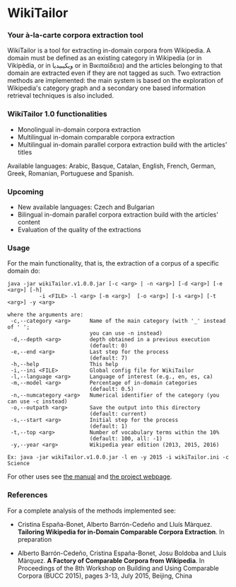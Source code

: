 # WikiTailor 
### Your à-la-carte corpora extraction tool

WikiTailor is a tool for extracting in-domain corpora from Wikipedia. A domain must be defined as an existing category in Wikipedia (or in Vikipèdia, or in ويكيبيديا or in Βικιπαίδεια) and the articles belonging to that domain are extracted even if they are not tagged as such. Two extraction methods are implemented: the main system is based on the exploration of Wikipedia's category graph and a secondary one based information retrieval techniques is also included.

### WikiTailor 1.0 functionalities

- Monolingual in-domain corpora extraction
- Multilingual in-domain comparable corpora extraction
- Multilingual in-domain parallel corpora extraction build with the articles' titles

Available languages: Arabic, Basque, Catalan, English, French, German, Greek, Romanian, Portuguese and Spanish.

### Upcoming
- New available languages: Czech and Bulgarian
- Bilingual in-domain parallel corpora extraction build with the articles' content
- Evaluation of the quality of the extractions

### Usage

For the main functionality, that is, the extraction of a corpus of a specific domain do:

```
java -jar wikiTailor.v1.0.0.jar [-c <arg> | -n <arg>] [-d <arg>] [-e <arg>] [-h]
          -i <FILE> -l <arg> [-m <arg>]  [-o <arg>] [-s <arg>] [-t <arg>] -y <arg>

where the arguments are:
 -c,--category <arg>      Name of the main category (with '_' instead of ' ';
                          you can use -n instead)
 -d,--depth <arg>         depth obtained in a previous execution
                          (default: 0)
 -e,--end <arg>           Last step for the process
                          (default: 7)
 -h,--help                This help
 -i,--ini <FILE>          Global config file for WikiTailor
 -l,--language <arg>      Language of interest (e.g., en, es, ca)
 -m,--model <arg>         Percentage of in-domain categories
                          (default: 0.5)
 -n,--numcategory <arg>   Numerical identifier of the category (you can use -c instead)
 -o,--outpath <arg>       Save the output into this directory
                          (default: current)
 -s,--start <arg>         Initial step for the process
                          (default: 1)
 -t,--top <arg>           Number of vocabulary terms within the 10%
                          (default: 100, all: -1)
 -y,--year <arg>          Wikipedia year edition (2013, 2015, 2016)

Ex: java -jar wikiTailor.v1.0.0.jar -l en -y 2015 -i wikiTailor.ini -c Science

```

For other uses see [the manual](http://cristinae.github.io/WikiTailor/dwnld/wikiTailorTechnicalManual_v1.0.pdf) and [the project webpage](http://cristinae.github.io/WikiTailor).

### References
For a complete analysis of the methods implemented see: 

* Cristina España-Bonet, Alberto Barrón-Cedeño and Lluís Màrquez.
**Tailoring Wikipedia for in-Domain Comparable Corpora Extraction**.
In preparation

* Alberto Barrón-Cedeño, Cristina España-Bonet, Josu Boldoba and Lluís Màrquez.
**A Factory of Comparable Corpora from Wikipedia**.
In Proceedings of the 8th Workshop on Building and Using Comparable Corpora 
(BUCC 2015), pages 3-13, July 2015, Beijing, China


